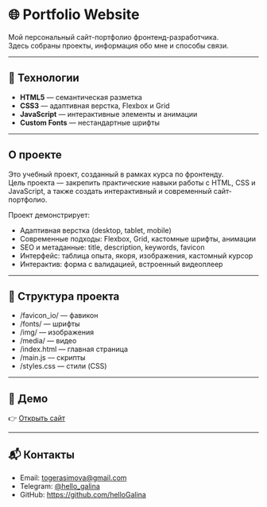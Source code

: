 # 🌐 Portfolio Website

Мой персональный сайт-портфолио фронтенд-разработчика.  
Здесь собраны проекты, информация обо мне и способы связи.  

---

## 🚀 Технологии
- **HTML5** — семантическая разметка  
- **CSS3** — адаптивная верстка, Flexbox и Grid  
- **JavaScript** — интерактивные элементы и анимации  
- **Custom Fonts** — нестандартные шрифты  

---

## О проекте

Это учебный проект, созданный в рамках курса по фронтенду.  
Цель проекта — закрепить практические навыки работы с HTML, CSS и JavaScript, а также создать интерактивный и современный сайт-портфолио.  

Проект демонстрирует:
- Адаптивная верстка (desktop, tablet, mobile)  
- Современные подходы: Flexbox, Grid, кастомные шрифты, анимации  
- SEO и метаданные: title, description, keywords, favicon  
- Интерфейс: таблица опыта, якоря, изображения, кастомный курсор  
- Интерактив: форма с валидацией, встроенный видеоплеер

---

## 📂 Структура проекта
- /favicon_io/ — фавикон
- /fonts/ — шрифты
- /img/ — изображения
- /media/ — видео
- /index.html — главная страница
- /main.js — скрипты
- /styles.css — стили (CSS)

---

## 🔗 Демо
👉 [Открыть сайт](https://hellogalina.github.io/portfolio-site/)

---

## 📬 Контакты
- Email: togerasimova@gmail.com  
- Telegram: [@hello_galina](https://t.me/hello_galina)  
- GitHub: https://github.com/helloGalina